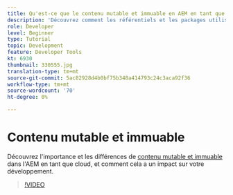 ```yaml
---
title: Qu'est-ce que le contenu mutable et immuable en AEM en tant que Cloud Service ?
description: 'Découvrez comment les référentiels et les packages utilisent le contenu mutable et immuable et pourquoi il est important en AEM en tant que Cloud Service. '
role: Developer
level: Beginner
type: Tutorial
topic: Development
feature: Developer Tools
kt: 6930
thumbnail: 330555.jpg
translation-type: tm+mt
source-git-commit: 5ac82928d4b0bf75b348a414793c24c3aca92f36
workflow-type: tm+mt
source-wordcount: '70'
ht-degree: 0%

---
```



# Contenu mutable et immuable

Découvrez l&#39;importance et les différences de [contenu mutable et immuable](https://experienceleague.adobe.com/docs/experience-manager-cloud-service/implementing/developing/aem-project-content-package-structure.html) dans l&#39;AEM en tant que cloud, et comment cela a un impact sur votre développement.

>[!VIDEO](https://video.tv.adobe.com/v/330555/?quality=12&learn=on)